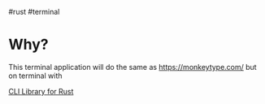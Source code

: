 #rust #terminal 

# Why? 
This terminal application will do the same as https://monkeytype.com/ but on terminal with 

[CLI Library for Rust](https://lib.rs/command-line-interface)